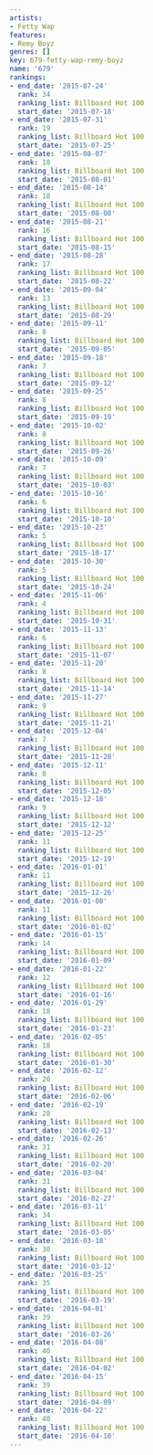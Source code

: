 ```yaml
---
artists:
- Fetty Wap
features:
- Remy Boyz
genres: []
key: 679-fetty-wap-remy-boyz
name: '679'
rankings:
- end_date: '2015-07-24'
  rank: 34
  ranking_list: Billboard Hot 100
  start_date: '2015-07-18'
- end_date: '2015-07-31'
  rank: 19
  ranking_list: Billboard Hot 100
  start_date: '2015-07-25'
- end_date: '2015-08-07'
  rank: 18
  ranking_list: Billboard Hot 100
  start_date: '2015-08-01'
- end_date: '2015-08-14'
  rank: 18
  ranking_list: Billboard Hot 100
  start_date: '2015-08-08'
- end_date: '2015-08-21'
  rank: 16
  ranking_list: Billboard Hot 100
  start_date: '2015-08-15'
- end_date: '2015-08-28'
  rank: 17
  ranking_list: Billboard Hot 100
  start_date: '2015-08-22'
- end_date: '2015-09-04'
  rank: 13
  ranking_list: Billboard Hot 100
  start_date: '2015-08-29'
- end_date: '2015-09-11'
  rank: 8
  ranking_list: Billboard Hot 100
  start_date: '2015-09-05'
- end_date: '2015-09-18'
  rank: 7
  ranking_list: Billboard Hot 100
  start_date: '2015-09-12'
- end_date: '2015-09-25'
  rank: 8
  ranking_list: Billboard Hot 100
  start_date: '2015-09-19'
- end_date: '2015-10-02'
  rank: 8
  ranking_list: Billboard Hot 100
  start_date: '2015-09-26'
- end_date: '2015-10-09'
  rank: 7
  ranking_list: Billboard Hot 100
  start_date: '2015-10-03'
- end_date: '2015-10-16'
  rank: 6
  ranking_list: Billboard Hot 100
  start_date: '2015-10-10'
- end_date: '2015-10-23'
  rank: 5
  ranking_list: Billboard Hot 100
  start_date: '2015-10-17'
- end_date: '2015-10-30'
  rank: 5
  ranking_list: Billboard Hot 100
  start_date: '2015-10-24'
- end_date: '2015-11-06'
  rank: 4
  ranking_list: Billboard Hot 100
  start_date: '2015-10-31'
- end_date: '2015-11-13'
  rank: 6
  ranking_list: Billboard Hot 100
  start_date: '2015-11-07'
- end_date: '2015-11-20'
  rank: 8
  ranking_list: Billboard Hot 100
  start_date: '2015-11-14'
- end_date: '2015-11-27'
  rank: 9
  ranking_list: Billboard Hot 100
  start_date: '2015-11-21'
- end_date: '2015-12-04'
  rank: 7
  ranking_list: Billboard Hot 100
  start_date: '2015-11-28'
- end_date: '2015-12-11'
  rank: 8
  ranking_list: Billboard Hot 100
  start_date: '2015-12-05'
- end_date: '2015-12-18'
  rank: 9
  ranking_list: Billboard Hot 100
  start_date: '2015-12-12'
- end_date: '2015-12-25'
  rank: 11
  ranking_list: Billboard Hot 100
  start_date: '2015-12-19'
- end_date: '2016-01-01'
  rank: 11
  ranking_list: Billboard Hot 100
  start_date: '2015-12-26'
- end_date: '2016-01-08'
  rank: 11
  ranking_list: Billboard Hot 100
  start_date: '2016-01-02'
- end_date: '2016-01-15'
  rank: 14
  ranking_list: Billboard Hot 100
  start_date: '2016-01-09'
- end_date: '2016-01-22'
  rank: 12
  ranking_list: Billboard Hot 100
  start_date: '2016-01-16'
- end_date: '2016-01-29'
  rank: 18
  ranking_list: Billboard Hot 100
  start_date: '2016-01-23'
- end_date: '2016-02-05'
  rank: 18
  ranking_list: Billboard Hot 100
  start_date: '2016-01-30'
- end_date: '2016-02-12'
  rank: 20
  ranking_list: Billboard Hot 100
  start_date: '2016-02-06'
- end_date: '2016-02-19'
  rank: 28
  ranking_list: Billboard Hot 100
  start_date: '2016-02-13'
- end_date: '2016-02-26'
  rank: 31
  ranking_list: Billboard Hot 100
  start_date: '2016-02-20'
- end_date: '2016-03-04'
  rank: 31
  ranking_list: Billboard Hot 100
  start_date: '2016-02-27'
- end_date: '2016-03-11'
  rank: 34
  ranking_list: Billboard Hot 100
  start_date: '2016-03-05'
- end_date: '2016-03-18'
  rank: 30
  ranking_list: Billboard Hot 100
  start_date: '2016-03-12'
- end_date: '2016-03-25'
  rank: 35
  ranking_list: Billboard Hot 100
  start_date: '2016-03-19'
- end_date: '2016-04-01'
  rank: 39
  ranking_list: Billboard Hot 100
  start_date: '2016-03-26'
- end_date: '2016-04-08'
  rank: 40
  ranking_list: Billboard Hot 100
  start_date: '2016-04-02'
- end_date: '2016-04-15'
  rank: 39
  ranking_list: Billboard Hot 100
  start_date: '2016-04-09'
- end_date: '2016-04-22'
  rank: 40
  ranking_list: Billboard Hot 100
  start_date: '2016-04-16'
---
```


